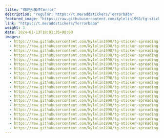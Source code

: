 ```yaml
---
title: "铁胆火车侠Terror"
description: "regular: https://t.me/addstickers/Terrorbaba"
featured_image: "https://raw.githubusercontent.com/kylelin1998/tg-sticker-spreading-worldwide-images/main/img/8547a641-33e4-4def-8569-6523bfb6c9b6.jpg"
link: "https://t.me/addstickers/Terrorbaba"
weight: 3
date: 2024-01-13T10:01:35+08:00
images:
  - https://raw.githubusercontent.com/kylelin1998/tg-sticker-spreading-worldwide-images/main/img/8547a641-33e4-4def-8569-6523bfb6c9b6.jpg
  - https://raw.githubusercontent.com/kylelin1998/tg-sticker-spreading-worldwide-images/main/img/978571c1-18ad-4628-8fab-614e06c0476b.jpg
  - https://raw.githubusercontent.com/kylelin1998/tg-sticker-spreading-worldwide-images/main/img/c5f6886b-b941-4bf8-96b9-3b385209f237.jpg
  - https://raw.githubusercontent.com/kylelin1998/tg-sticker-spreading-worldwide-images/main/img/f954b7fa-de82-4d20-83f8-8103caf0e5de.jpg
  - https://raw.githubusercontent.com/kylelin1998/tg-sticker-spreading-worldwide-images/main/img/d10560d8-9f7e-4eeb-9b59-815addec4095.jpg
  - https://raw.githubusercontent.com/kylelin1998/tg-sticker-spreading-worldwide-images/main/img/43072e8d-fd4b-454a-9376-17ed988d3513.jpg
  - https://raw.githubusercontent.com/kylelin1998/tg-sticker-spreading-worldwide-images/main/img/4e6cfd8c-dede-4ff6-aaa5-48df3c97dc58.jpg
  - https://raw.githubusercontent.com/kylelin1998/tg-sticker-spreading-worldwide-images/main/img/b25a92c4-301d-42ac-86cc-4836295bb103.jpg
  - https://raw.githubusercontent.com/kylelin1998/tg-sticker-spreading-worldwide-images/main/img/2799e82d-9ec0-42da-9fd8-d54563350647.jpg
  - https://raw.githubusercontent.com/kylelin1998/tg-sticker-spreading-worldwide-images/main/img/17fc2902-d42e-4bde-88a6-4217904ec72e.jpg
  - https://raw.githubusercontent.com/kylelin1998/tg-sticker-spreading-worldwide-images/main/img/999dc864-9e02-486b-89dd-e4e28556bd37.jpg
  - https://raw.githubusercontent.com/kylelin1998/tg-sticker-spreading-worldwide-images/main/img/06ed610a-0fd0-43a7-8557-10e2bad85f0b.jpg
  - https://raw.githubusercontent.com/kylelin1998/tg-sticker-spreading-worldwide-images/main/img/82180da6-817c-470e-84d1-d7815df44f9d.jpg
  - https://raw.githubusercontent.com/kylelin1998/tg-sticker-spreading-worldwide-images/main/img/3971e3a5-2d85-4eb2-a5c9-9cba253b0940.jpg
  - https://raw.githubusercontent.com/kylelin1998/tg-sticker-spreading-worldwide-images/main/img/a5fa2b30-0977-448a-b3bc-96e77d1443fa.jpg
  - https://raw.githubusercontent.com/kylelin1998/tg-sticker-spreading-worldwide-images/main/img/fd9c11ae-6672-4cf0-8ceb-ea7a81b31eba.jpg
  - https://raw.githubusercontent.com/kylelin1998/tg-sticker-spreading-worldwide-images/main/img/afb050c4-a8f5-4ef9-bb36-09e0941cc43b.jpg
  - https://raw.githubusercontent.com/kylelin1998/tg-sticker-spreading-worldwide-images/main/img/28f22cc0-61e7-4262-b244-af5453ea6469.jpg
  - https://raw.githubusercontent.com/kylelin1998/tg-sticker-spreading-worldwide-images/main/img/22df43c2-e07a-4c44-b60c-34216bd151ae.jpg
  - https://raw.githubusercontent.com/kylelin1998/tg-sticker-spreading-worldwide-images/main/img/645f07d6-e070-4fe7-a477-97dec86622cc.jpg
---
```

